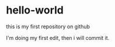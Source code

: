 # hello-world
this is my first repository on github

I'm doing my first edit, then i will commit it.
